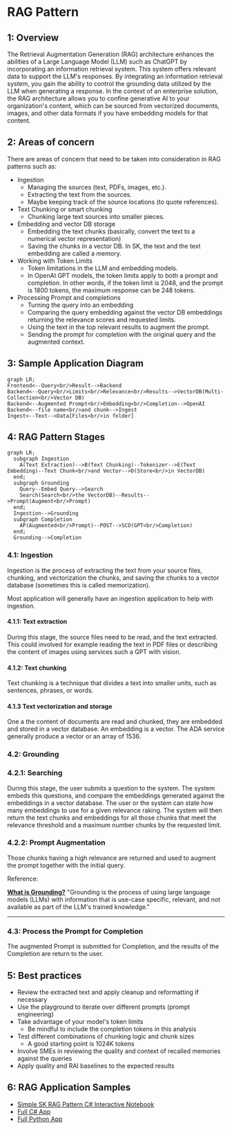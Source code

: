 # RAG Pattern

## 1: Overview

The Retrieval Augmentation Generation (RAG) architecture enhances the abilities of a Large Language Model (LLM) such as ChatGPT by incorporating an information retrieval system. This system offers relevant data to support the LLM's responses. By integrating an information retrieval system, you gain the ability to control the grounding data utilized by the LLM when generating a response. In the context of an enterprise solution, the RAG architecture allows you to confine generative AI to your organization's content, which can be sourced from vectorized documents, images, and other data formats if you have embedding models for that content.

## 2: Areas of concern

There are areas of concern that need to be taken into consideration in RAG patterns such as:

- Ingestion
  - Managing the sources (text, PDFs, images, etc.).
  - Extracting the text from the sources.
  - Maybe keeping track of the source locations (to quote references).
- Text Chunking or smart chunking
  - Chunking large text sources into smaller pieces.
- Embedding and vector DB storage
  - Embedding the text chunks (basically, convert the text to a numerical vector representation)
  - Saving the chunks in a vector DB. In SK, the text and the text embedding are called a memory.
- Working with Token Limits
  - Token limitations in the LLM and embedding models.
  - In OpenAI GPT models, the token limits apply to both a prompt and completion. In other words, if the token limit is 2048, and the prompt is 1800 tokens, the maximum response can be 248 tokens.
- Processing Prompt and completions
  - Turning the query into an embedding
  - Comparing the query embedding against the vector DB embeddings returning the relevance scores and requested limits.
  - Using the text in the top relevant results to augment the prompt.
  - Sending the prompt for completion with the original query and the augmented context.

## 3: Sample Application Diagram

```mermaid
graph LR;
Frontend<--Query<br/>Result-->Backend
Backend<--Query<br/>Limits<br/>Relevance<br/>Results-->VectorDB(Multi-Collection<br/>Vector DB)
Backend<--Augmented Prompt<br/>Embedding<br/>Completion-->OpenAI
Backend<--file name<br/>and chunk-->Ingest
Ingest<--Text-->Data[Files<br/>in folder]
```

## 4: RAG Pattern Stages

```mermaid
graph LR;
  subgraph Ingestion
    A(Text Extraction)-->B(Text Chunking)--Tokenizer-->E(Text Embedding)--Text Chunk<br/>and Vector-->D(Store<br/>in VectorDB)
  end;
  subgraph Grounding
    Query--Embed Query-->Search
    Search(Search<br/>the VectorDB)--Results-->Prompt(Augment<br/>Prompt)
  end;
  Ingestion-->Grounding
  subgraph Completion
    AP(Augmented<br/>Prompt)--POST-->SCO(GPT<br/>Completion)
  end;
  Grounding-->Completion
```

### 4.1: Ingestion

Ingestion is the process of extracting the text from your source files, chunking, and vectorization the chunks, and saving the chunks to a vector database (sometimes this is called memorization).

Most application will generally have an ingestion application to help with ingestion.

#### 4.1.1: Text extraction

During this stage, the source files need to be read, and the text extracted. This could involved for example reading the text in PDF files or describing the content of images using services such a GPT with vision.

#### 4.1.2: Text chunking

Text chunking is a technique that divides a text into smaller units, such as sentences, phrases, or words.

#### 4.1.3 Text vectorization and storage

One a the content of documents are read and chunked, they are embedded and stored in a vector database. An embedding is a vector. The ADA service generally produce a vector or an array of 1536.

### 4.2: Grounding

### 4.2.1: Searching

During this stage, the user submits a question to the system. The system embeds this questions, and compare the embeddings generated against the embeddings in a vector database. The user or the system can state how many embeddings to use for a given relevance raking. The system will then return the text chunks and embeddings for all those chunks that meet the relevance threshold and a maximum number chunks by the requested limit.

### 4.2.2: Prompt Augmentation

Those chunks having a high relevance are returned and used to augment the prompt together with the initial query.

Reference:

**[What is Grounding?](https://techcommunity.microsoft.com/t5/fasttrack-for-azure/grounding-llms/ba-p/3843857)** "Grounding is the process of using large language models (LLMs) with information that is use-case specific, relevant, and not available as part of the LLM's trained knowledge."
<hr/>

### 4.3: Process the Prompt for Completion

The augmented Prompt is submitted for Completion, and the results of the Completion are return to the user.

## 5: Best practices

- Review the extracted text and apply cleanup and reformatting if necessary
- Use the playground to iterate over different prompts (prompt engineering)
- Take advantage of your model's token limits
  - Be mindful to include the completion tokens in this analysis
- Test different combinations of chunking logic and chunk sizes
  - A good starting point is 1024K tokens
- Involve SMEs in reviewing the quality and context of recalled memories against the queries
- Apply quality and RAI baselines to the expected results

## 6: RAG Application Samples

- [Simple SK RAG Pattern C# Interactive Notebook](https://github.com/Azure-Samples/aoai-net-starterkit/blob/main/docs/06_SemanticKernel/07_RAG_Pattern.ipynb)
- [Full C# App](https://github.com/Azure-Samples/azure-search-openai-demo-csharp)
- [Full Python App](https://github.com/Azure-Samples/azure-search-openai-demo)
